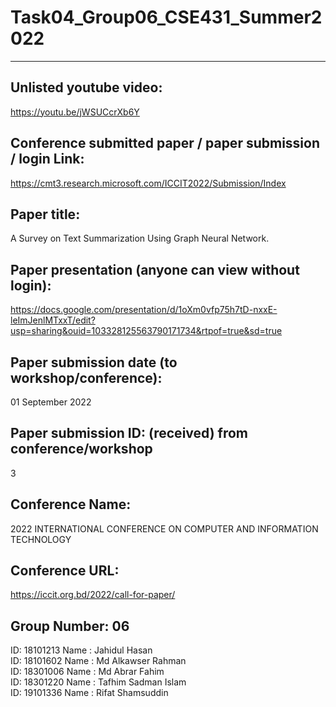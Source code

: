 # Task04_Group06_CSE431_Summer2022
---------------------------------------------------------------------------

Unlisted youtube video:
---------------------------------------------------------------------------
https://youtu.be/jWSUCcrXb6Y


Conference submitted paper / paper submission / login Link:
---------------------------------------------------------------------------
https://cmt3.research.microsoft.com/ICCIT2022/Submission/Index


Paper title:
---------------------------------------------------------------------------
A Survey on Text Summarization Using Graph Neural Network.


Paper presentation (anyone can view without login):
---------------------------------------------------------------------------
https://docs.google.com/presentation/d/1oXm0vfp75h7tD-nxxE-leImJenlMTxxT/edit?usp=sharing&ouid=103328125563790171734&rtpof=true&sd=true


Paper submission date (to workshop/conference):
---------------------------------------------------------------------------
01 September 2022


Paper submission ID: (received) from conference/workshop
---------------------------------------------------------------------------
3


Conference Name:
---------------------------------------------------------------------------
2022 INTERNATIONAL CONFERENCE ON COMPUTER AND INFORMATION TECHNOLOGY


Conference URL:
---------------------------------------------------------------------------
https://iccit.org.bd/2022/call-for-paper/


Group Number: 06
---------------------------------------------------------------------------


ID: 18101213 Name : Jahidul Hasan \
ID: 18101602 Name : Md Alkawser Rahman \
ID: 18301006 Name : Md Abrar Fahim \
ID: 18301220 Name : Tafhim Sadman Islam \
ID: 19101336 Name : Rifat Shamsuddin 
